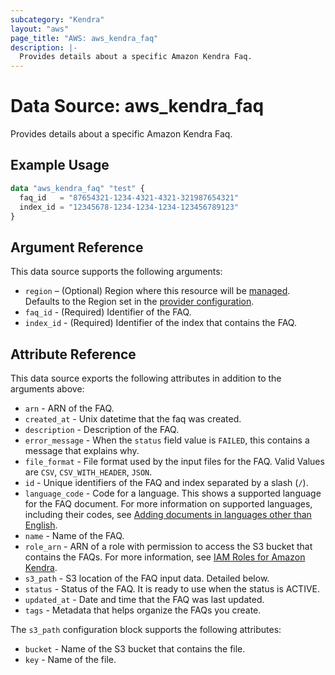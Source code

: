 ```yaml
---
subcategory: "Kendra"
layout: "aws"
page_title: "AWS: aws_kendra_faq"
description: |-
  Provides details about a specific Amazon Kendra Faq.
---
```


# Data Source: aws_kendra_faq

Provides details about a specific Amazon Kendra Faq.

## Example Usage

```terraform
data "aws_kendra_faq" "test" {
  faq_id   = "87654321-1234-4321-4321-321987654321"
  index_id = "12345678-1234-1234-1234-123456789123"
}
```

## Argument Reference

This data source supports the following arguments:

* `region` – (Optional) Region where this resource will be [managed](https://docs.aws.amazon.com/general/latest/gr/rande.html#regional-endpoints). Defaults to the Region set in the [provider configuration](https://registry.terraform.io/providers/hashicorp/aws/latest/docs#aws-configuration-reference).
* `faq_id` - (Required) Identifier of the FAQ.
* `index_id` - (Required) Identifier of the index that contains the FAQ.

## Attribute Reference

This data source exports the following attributes in addition to the arguments above:

* `arn` - ARN of the FAQ.
* `created_at` - Unix datetime that the faq was created.
* `description` - Description of the FAQ.
* `error_message` - When the `status` field value is `FAILED`, this contains a message that explains why.
* `file_format` - File format used by the input files for the FAQ. Valid Values are `CSV`, `CSV_WITH_HEADER`, `JSON`.
* `id` - Unique identifiers of the FAQ and index separated by a slash (`/`).
* `language_code` - Code for a language. This shows a supported language for the FAQ document. For more information on supported languages, including their codes, see [Adding documents in languages other than English](https://docs.aws.amazon.com/kendra/latest/dg/in-adding-languages.html).
* `name` - Name of the FAQ.
* `role_arn` - ARN of a role with permission to access the S3 bucket that contains the FAQs. For more information, see [IAM Roles for Amazon Kendra](https://docs.aws.amazon.com/kendra/latest/dg/iam-roles.html).
* `s3_path` - S3 location of the FAQ input data. Detailed below.
* `status` - Status of the FAQ. It is ready to use when the status is ACTIVE.
* `updated_at` - Date and time that the FAQ was last updated.
* `tags` - Metadata that helps organize the FAQs you create.

The `s3_path` configuration block supports the following attributes:

* `bucket` - Name of the S3 bucket that contains the file.
* `key` - Name of the file.
